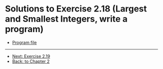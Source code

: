 # Solutions to Exercise 2.18 (Largest and Smallest Integers, write a program)

- [Program file](e02_18.cpp)

---

- [Next: Exercise 2.19](02_19.md)
- [Back: to Chapter 2](README.md)
